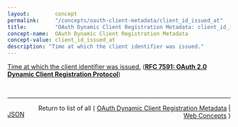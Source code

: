 ```yaml
---
layout:        concept
permalink:     "/concepts/oauth-client-metadata/client_id_issued_at"
title:         "OAuth Dynamic Client Registration Metadata: client_id_issued_at"
concept-name:  OAuth Dynamic Client Registration Metadata
concept-value: client_id_issued_at
description: "Time at which the client identifier was issued."
---
```


[Time at which the client identifier was issued.](http://tools.ietf.org/html/rfc7591#section-3.2.1 "Read documentation for OAuth Dynamic Client Registration Metadata &#34;client_id_issued_at&#34;") (**[RFC 7591: OAuth 2.0 Dynamic Client Registration Protocol](/specs/IETF/RFC/7591 "This specification defines mechanisms for dynamically registering OAuth 2.0 clients with authorization servers. Registration requests send a set of desired client metadata values to the authorization server. The resulting registration responses return a client identifier to use at the authorization server and the client metadata values registered for the client. The client can then use this registration information to communicate with the authorization server using the OAuth 2.0 protocol. This specification also defines a set of common client metadata fields and values for clients to use during registration.")**)

<br/>
<hr/>

<p style="float : left"><a href="./client_id_issued_at.json" title="JSON representing this particular Web Concept value">JSON</a></p>
<p style="text-align: right">Return to list of all ( <a href="../oauth-client-metadata/">OAuth Dynamic Client Registration Metadata</a> | <a href="../">Web Concepts</a> )</p>
